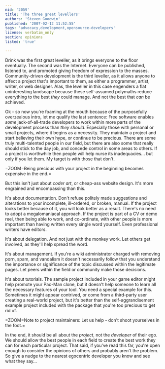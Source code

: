 ```yaml
---
nid: '2059'
title: 'The three great levellers'
authors: 'Steven Goodwin'
published: '2007-02-12 11:52:55'
tags: 'advocacy,development,opensource-developers'
license: verbatim_only
section: opinions
listed: 'true'

---
```

Drink was the first great leveller, as it brings everyone to the floor eventually. The second was the Internet. Everyone can be published, listened to, and promoted giving freedom of expression to the masses. Community-driven development is the third leveller, as it allows anyone to affect a project that's important to them, as either a programmer, artist, writer, or web designer. Alas, the leveller in this case engenders a flat uninteresting landscape because these self-assumed polymaths reduce everything to the best _they_ could manage. And not the best that _can_ be achieved.

Ok - so now you're foaming at the mouth because of the purposefully overzealous intro, let me qualify the last sentence: Free software enables _some_ jack-of-all-trade developers to work within more parts of the development process than _they should_. Especially those with personal or small projects, where it begins as a necessity. They maintain a project and start believing their own hype, or continue to be precious. There are some truly multi-talented people in our field, but there are also some that really should stick to the day job, and concede control in some areas to others. If a project is worthwhile then people will help nurse its inadequacies... but only if you let them. My target is with those that don't.


=ZOOM=Being precious with your project in the beginning becomes expensive in the end.=

But this isn't just about _coder art_, or cheap-ass website design. It's more engrained and encompassing than this. 

It's about documentation. Don't refuse politely made suggestions and alterations to your incomplete, ill-ordered, or broken, manual. If the project looks better because of it, you will look better as a result. There's no need to adopt a megalomaniacal approach. If the project is part of a CV or demo reel, then being able to work, and co-ordinate, with other people is more important than having written every single word yourself. Even professional writers have editors.

It's about delegation. And not just with the monkey work. Let others get involved, as they'll help spread the word.

It's about management. If you're a wiki administrator charged with removing porn, spam, and vandalism it doesn't necessarily follow that you understand the importance or significance of the topic discussed within the legitimate pages. Let peers within the field or community make those decisions.

It's about tutorials. The sample project included in your game editor might help promote your Pac-Man clone, but it doesn't help someone to learn all the necessary features of your tool. You need a special example for this. Sometimes it might appear contrived, or come from a third-party user creating a real-world project, but it's better than the self-aggrandisement example project included with the package that you're too precious to get rid of.


=ZOOM=Note to project maintainers: Let us help - don't shoot yourselves in the foot.=

In the end, it should be all about the _project_, not the _developer_ of their ego. We should allow the best people in each field to create the best work they can for each particular project. That said, if you've read this far, you're open enough to consider the opinions of others and probably aren't the problem. So give a nudge to the nearest egocentric developer you know and see what they say...

